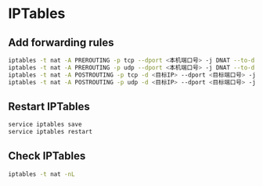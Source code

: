 # IPTables

## Add forwarding rules

```bash
iptables -t nat -A PREROUTING -p tcp --dport <本机端口号> -j DNAT --to-destination <目标IP:目标端口号>
iptables -t nat -A PREROUTING -p udp --dport <本机端口号> -j DNAT --to-destination <目标IP:目标端口号>
iptables -t nat -A POSTROUTING -p tcp -d <目标IP> --dport <目标端口号> -j SNAT --to-source <本地服务器IP>
iptables -t nat -A POSTROUTING -p udp -d <目标IP> --dport <目标端口号> -j SNAT --to-source <本地服务器IP>
```

## Restart IPTables

```bash
service iptables save
service iptables restart
```

## Check IPTables

```bash
iptables -t nat -nL
```